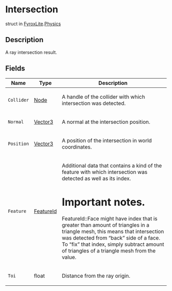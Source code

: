 # Intersection
struct in [FyroxLite](../../scripting_api.md).[Physics](../Physics.md)

## Description
<p>A ray intersection result.</p>

## Fields
| Name | Type | Description |
|---|---|---|
| `Collider` | [Node](../Node/Node.md) | <p>A handle of the collider with which intersection was detected.</p> |
| `Normal` | [Vector3](../Math/Vector3.md) | <p>A normal at the intersection position.</p> |
| `Position` | [Vector3](../Math/Vector3.md) | <p>A position of the intersection in world coordinates.</p> |
| `Feature` | [FeatureId](../Physics/FeatureId.md) | <p>Additional data that contains a kind of the feature with which intersection was detected as well as its index.</p> <h1>Important notes.</h1> <p>FeatureId::Face might have index that is greater than amount of triangles in a triangle mesh, this means that intersection was detected from “back” side of a face. To “fix” that index, simply subtract amount of triangles of a triangle mesh from the value.</p> |
| `Toi` | float | <p>Distance from the ray origin.</p> |
